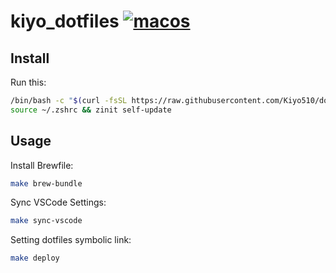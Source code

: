 # kiyo_dotfiles [![macos](https://github.com/Kiyo510/dotfiles/actions/workflows/macos.yml/badge.svg)](https://github.com/Kiyo510/dotfiles/actions/workflows/macos.yml)

## Install

Run this:

```bash
/bin/bash -c "$(curl -fsSL https://raw.githubusercontent.com/Kiyo510/dotfiles/master/setup.sh)"
source ~/.zshrc && zinit self-update
```

## Usage

Install Brewfile:

```bash
make brew-bundle
```

Sync VSCode Settings:

```bash
make sync-vscode
```

Setting dotfiles symbolic link:

```bash
make deploy
```
